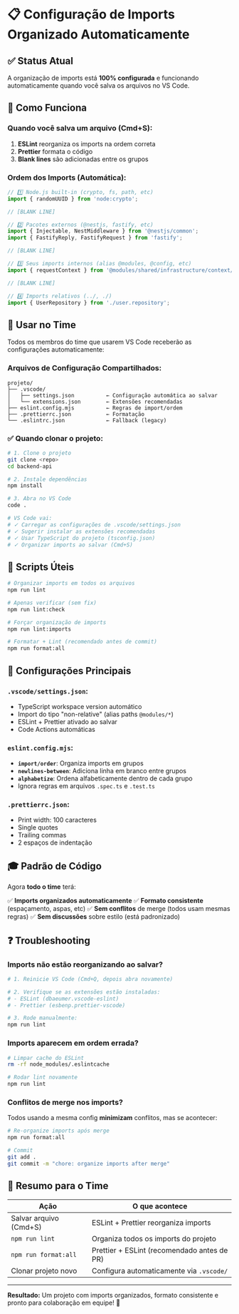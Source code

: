 # 📋 Configuração de Imports Organizado Automaticamente

## ✅ Status Atual

A organização de imports está **100% configurada** e funcionando automaticamente quando você salva os arquivos no VS Code.

## 🎯 Como Funciona

### Quando você salva um arquivo (Cmd+S):

1. **ESLint** reorganiza os imports na ordem correta
2. **Prettier** formata o código
3. **Blank lines** são adicionadas entre os grupos

### Ordem dos Imports (Automática):

```typescript
// 1️⃣ Node.js built-in (crypto, fs, path, etc)
import { randomUUID } from 'node:crypto';

// [BLANK LINE]

// 2️⃣ Pacotes externos (@nestjs, fastify, etc)
import { Injectable, NestMiddleware } from '@nestjs/common';
import { FastifyReply, FastifyRequest } from 'fastify';

// [BLANK LINE]

// 3️⃣ Seus imports internos (alias @modules, @config, etc)
import { requestContext } from '@modules/shared/infrastructure/context/request-context';

// [BLANK LINE]

// 4️⃣ Imports relativos (../, ./)
import { UserRepository } from './user.repository';
```

## 🚀 Usar no Time

Todos os membros do time que usarem VS Code receberão as configurações automaticamente:

### Arquivos de Configuração Compartilhados:

```
projeto/
├── .vscode/
│   ├── settings.json          ← Configuração automática ao salvar
│   └── extensions.json        ← Extensões recomendadas
├── eslint.config.mjs          ← Regras de import/ordem
├── .prettierrc.json           ← Formatação
└── .eslintrc.json             ← Fallback (legacy)
```

### ✅ Quando clonar o projeto:

```bash
# 1. Clone o projeto
git clone <repo>
cd backend-api

# 2. Instale dependências
npm install

# 3. Abra no VS Code
code .

# VS Code vai:
# ✓ Carregar as configurações de .vscode/settings.json
# ✓ Sugerir instalar as extensões recomendadas
# ✓ Usar TypeScript do projeto (tsconfig.json)
# ✓ Organizar imports ao salvar (Cmd+S)
```

## 📝 Scripts Úteis

```bash
# Organizar imports em todos os arquivos
npm run lint

# Apenas verificar (sem fix)
npm run lint:check

# Forçar organização de imports
npm run lint:imports

# Formatar + Lint (recomendado antes de commit)
npm run format:all
```

## 🔧 Configurações Principais

### `.vscode/settings.json`:
- TypeScript workspace version automático
- Import do tipo "non-relative" (alias paths `@modules/*`)
- ESLint + Prettier ativado ao salvar
- Code Actions automáticas

### `eslint.config.mjs`:
- **`import/order`**: Organiza imports em grupos
- **`newlines-between`**: Adiciona linha em branco entre grupos
- **`alphabetize`**: Ordena alfabeticamente dentro de cada grupo
- Ignora regras em arquivos `.spec.ts` e `.test.ts`

### `.prettierrc.json`:
- Print width: 100 caracteres
- Single quotes
- Trailing commas
- 2 espaços de indentação

## 🎓 Padrão de Código

Agora **todo o time** terá:

✅ **Imports organizados automaticamente**
✅ **Formato consistente** (espaçamento, aspas, etc)
✅ **Sem conflitos** de merge (todos usam mesmas regras)
✅ **Sem discussões** sobre estilo (está padronizado)

## ❓ Troubleshooting

### Imports não estão reorganizando ao salvar?

```bash
# 1. Reinicie VS Code (Cmd+Q, depois abra novamente)

# 2. Verifique se as extensões estão instaladas:
# - ESLint (dbaeumer.vscode-eslint)
# - Prettier (esbenp.prettier-vscode)

# 3. Rode manualmente:
npm run lint
```

### Imports aparecem em ordem errada?

```bash
# Limpar cache do ESLint
rm -rf node_modules/.eslintcache

# Rodar lint novamente
npm run lint
```

### Conflitos de merge nos imports?

Todos usando a mesma config **minimizam** conflitos, mas se acontecer:

```bash
# Re-organize imports após merge
npm run format:all

# Commit
git add .
git commit -m "chore: organize imports after merge"
```

## 📌 Resumo para o Time

| Ação | O que acontece |
|------|---|
| Salvar arquivo (Cmd+S) | ESLint + Prettier reorganiza imports |
| `npm run lint` | Organiza todos os imports do projeto |
| `npm run format:all` | Prettier + ESLint (recomendado antes de PR) |
| Clonar projeto novo | Configura automaticamente via `.vscode/` |

---

**Resultado:** Um projeto com imports organizados, formato consistente e pronto para colaboração em equipe! 🎉
